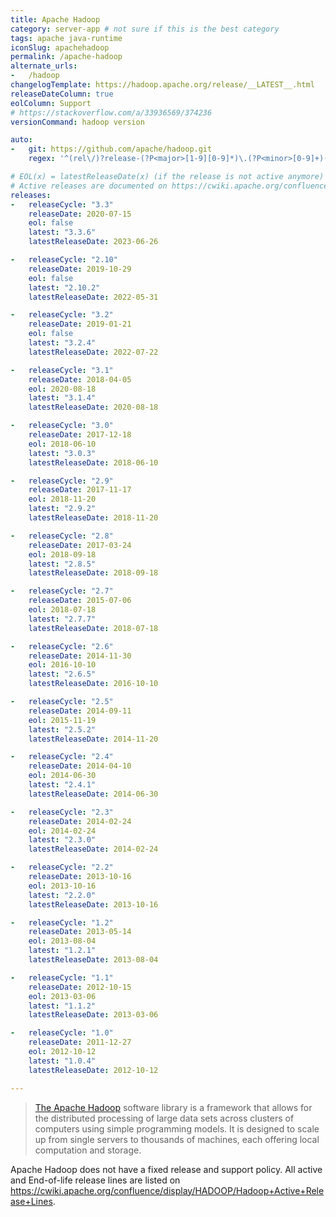 ```yaml
---
title: Apache Hadoop
category: server-app # not sure if this is the best category
tags: apache java-runtime
iconSlug: apachehadoop
permalink: /apache-hadoop
alternate_urls:
-   /hadoop
changelogTemplate: https://hadoop.apache.org/release/__LATEST__.html
releaseDateColumn: true
eolColumn: Support
# https://stackoverflow.com/a/33936569/374236
versionCommand: hadoop version

auto:
-   git: https://github.com/apache/hadoop.git
    regex: '^(rel\/)?release-(?P<major>[1-9][0-9]*)\.(?P<minor>[0-9]+)(\.(?P<patch>[0-9]+))?$'

# EOL(x) = latestReleaseDate(x) (if the release is not active anymore)
# Active releases are documented on https://cwiki.apache.org/confluence/display/HADOOP/Hadoop+Active+Release+Lines.
releases:
-   releaseCycle: "3.3"
    releaseDate: 2020-07-15
    eol: false
    latest: "3.3.6"
    latestReleaseDate: 2023-06-26

-   releaseCycle: "2.10"
    releaseDate: 2019-10-29
    eol: false
    latest: "2.10.2"
    latestReleaseDate: 2022-05-31

-   releaseCycle: "3.2"
    releaseDate: 2019-01-21
    eol: false
    latest: "3.2.4"
    latestReleaseDate: 2022-07-22

-   releaseCycle: "3.1"
    releaseDate: 2018-04-05
    eol: 2020-08-18
    latest: "3.1.4"
    latestReleaseDate: 2020-08-18

-   releaseCycle: "3.0"
    releaseDate: 2017-12-18
    eol: 2018-06-10
    latest: "3.0.3"
    latestReleaseDate: 2018-06-10

-   releaseCycle: "2.9"
    releaseDate: 2017-11-17
    eol: 2018-11-20
    latest: "2.9.2"
    latestReleaseDate: 2018-11-20

-   releaseCycle: "2.8"
    releaseDate: 2017-03-24
    eol: 2018-09-18
    latest: "2.8.5"
    latestReleaseDate: 2018-09-18

-   releaseCycle: "2.7"
    releaseDate: 2015-07-06
    eol: 2018-07-18
    latest: "2.7.7"
    latestReleaseDate: 2018-07-18

-   releaseCycle: "2.6"
    releaseDate: 2014-11-30
    eol: 2016-10-10
    latest: "2.6.5"
    latestReleaseDate: 2016-10-10

-   releaseCycle: "2.5"
    releaseDate: 2014-09-11
    eol: 2015-11-19
    latest: "2.5.2"
    latestReleaseDate: 2014-11-20

-   releaseCycle: "2.4"
    releaseDate: 2014-04-10
    eol: 2014-06-30
    latest: "2.4.1"
    latestReleaseDate: 2014-06-30

-   releaseCycle: "2.3"
    releaseDate: 2014-02-24
    eol: 2014-02-24
    latest: "2.3.0"
    latestReleaseDate: 2014-02-24

-   releaseCycle: "2.2"
    releaseDate: 2013-10-16
    eol: 2013-10-16
    latest: "2.2.0"
    latestReleaseDate: 2013-10-16

-   releaseCycle: "1.2"
    releaseDate: 2013-05-14
    eol: 2013-08-04
    latest: "1.2.1"
    latestReleaseDate: 2013-08-04

-   releaseCycle: "1.1"
    releaseDate: 2012-10-15
    eol: 2013-03-06
    latest: "1.1.2"
    latestReleaseDate: 2013-03-06

-   releaseCycle: "1.0"
    releaseDate: 2011-12-27
    eol: 2012-10-12
    latest: "1.0.4"
    latestReleaseDate: 2012-10-12

---
```


> [The Apache Hadoop](https://hadoop.apache.org/) software library is a framework that allows for
> the distributed processing of large data sets across clusters of computers using simple
> programming models. It is designed to scale up from single servers to thousands of machines,
> each offering local computation and storage.

Apache Hadoop does not have a fixed release and support policy. All active and End-of-life release
lines are listed on <https://cwiki.apache.org/confluence/display/HADOOP/Hadoop+Active+Release+Lines>.
